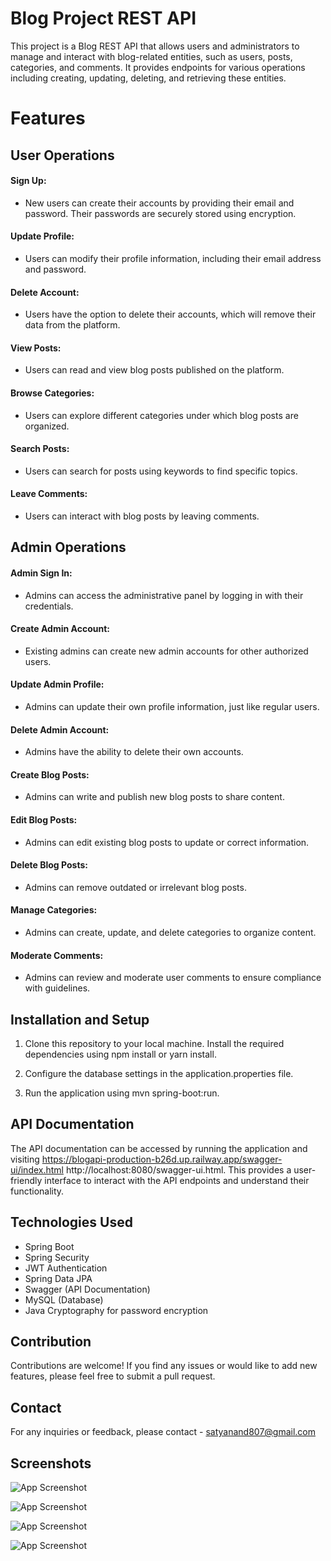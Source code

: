 # Blog Project REST API

This project is a Blog REST API that allows users and administrators to manage and interact with blog-related entities, such as users, posts, categories, and comments. It provides endpoints for various operations including creating, updating, deleting, and retrieving these entities.


# Features

## User Operations

#### Sign Up: 
- New users can create their accounts by providing their email and password. Their passwords are securely stored using encryption.

#### Update Profile:
- Users can modify their profile information, including their email address and password.

#### Delete Account:
-  Users have the option to delete their accounts, which will remove their data from the platform.

#### View Posts:
 -  Users can read and view blog posts published on the platform.

#### Browse Categories: 
- Users can explore different categories under which blog posts are organized.

#### Search Posts: 
- Users can search for posts using keywords to find specific topics.

#### Leave Comments: 
- Users can interact with blog posts by leaving comments.

## Admin Operations
#### Admin Sign In: 
- Admins can access the administrative panel by logging in with their credentials.

#### Create Admin Account:
-  Existing admins can create new admin accounts for other authorized users.

#### Update Admin Profile: 
- Admins can update their own profile information, just like regular users.

#### Delete Admin Account: 
 - Admins have the ability to delete their own accounts.

#### Create Blog Posts:
 -  Admins can write and publish new blog posts to share content.

#### Edit Blog Posts:
-  Admins can edit existing blog posts to update or correct information.

#### Delete Blog Posts: 
- Admins can remove outdated or irrelevant blog posts.

#### Manage Categories: 
- Admins can create, update, and delete categories to organize content.

#### Moderate Comments: 
 - Admins can review and moderate user comments to ensure compliance with guidelines.

 ## Installation and Setup

1. Clone this repository to your local machine.
Install the required dependencies using npm install or yarn install.

2. Configure the database settings in the application.properties file.

3. Run the application using mvn spring-boot:run.

## API Documentation

The API documentation can be accessed by running the application and visiting 
https://blogapi-production-b26d.up.railway.app/swagger-ui/index.html
http://localhost:8080/swagger-ui.html. 
This provides a user-friendly interface to interact with the API endpoints and understand their functionality.

## Technologies Used

- Spring Boot
- Spring Security
- JWT Authentication
- Spring Data JPA
- Swagger (API Documentation)
- MySQL (Database)
- Java Cryptography for password encryption

## Contribution
Contributions are welcome! If you find any issues or would like to add new features, please feel free to submit a pull request.

## Contact
For any inquiries or feedback, please contact -  satyanand807@gmail.com




## Screenshots

![App Screenshot](https://drive.google.com/file/d/1k_EyMegXlAHMpVTy58Dxx5yc5j5mahFC/view?usp=sharing)

![App Screenshot](https://drive.google.com/file/d/1n7EGZ_2AfC09L2YvipYXFARG3wznAqKo/view?usp=sharing )

![App Screenshot](https://drive.google.com/file/d/1-6r-DSQpO4FPoAWk-ERytUgZFDs5Nf4x/view?usp=sharing)

![App Screenshot](https://drive.google.com/file/d/1X9lz4OynqvNeNHGZwmlnpYmtTfc2H585/view?usp=sharing)


